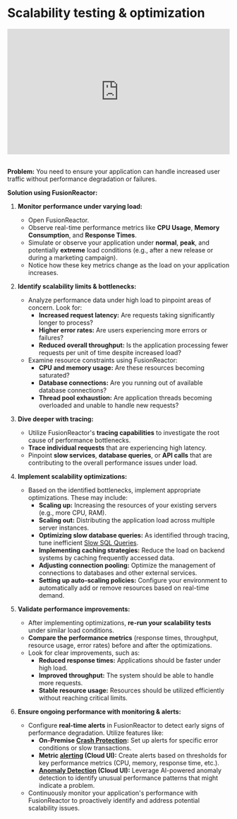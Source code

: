 
# Scalability testing & optimization


<div style="padding:56.25% 0 0 0;position:relative;"><iframe src="https://player.vimeo.com/video/1069933440?title=0&amp;byline=0&amp;portrait=0&amp;badge=0&amp;autopause=0&amp;player_id=0&amp;app_id=58479" frameborder="0" allow="autoplay; fullscreen; picture-in-picture; clipboard-write; encrypted-media" style="position:absolute;top:0;left:0;width:100%;height:100%;" title="Scalability Testing &amp; Optimization"></iframe></div><script src="https://player.vimeo.com/api/player.js"></script>

<br>

**Problem:** You need to ensure your application can handle increased user traffic without performance degradation or failures.

**Solution using FusionReactor:**

1.  **Monitor performance under varying load:**
    * Open FusionReactor.
    * Observe real-time performance metrics like **CPU Usage**, **Memory Consumption**, and **Response Times**.
    * Simulate or observe your application under **normal**, **peak**, and potentially **extreme** load conditions (e.g., after a new release or during a marketing campaign).
    * Notice how these key metrics change as the load on your application increases.

2.  **Identify scalability limits & bottlenecks:**
    * Analyze performance data under high load to pinpoint areas of concern. Look for:
        * **Increased request latency:** Are requests taking significantly longer to process?
        * **Higher error rates:** Are users experiencing more errors or failures?
        * **Reduced overall throughput:** Is the application processing fewer requests per unit of time despite increased load?
    * Examine resource constraints using FusionReactor:
        * **CPU and memory usage:** Are these resources becoming saturated?
        * **Database connections:** Are you running out of available database connections?
        * **Thread pool exhaustion:** Are application threads becoming overloaded and unable to handle new requests?

3.  **Dive deeper with tracing:**
    * Utilize FusionReactor's **tracing capabilities** to investigate the root cause of performance bottlenecks.
    * **Trace individual requests** that are experiencing high latency.
    * Pinpoint **slow services**, **database queries**, or **API calls** that are contributing to the overall performance issues under load.

4.  **Implement scalability optimizations:**
    * Based on the identified bottlenecks, implement appropriate optimizations. These may include:
        * **Scaling up:** Increasing the resources of your existing servers (e.g., more CPU, RAM).
        * **Scaling out:** Distributing the application load across multiple server instances.
        * **Optimizing slow database queries:** As identified through tracing, tune inefficient [Slow SQL Queries](/frdocs/Getting-started/Tutorials/resolve-slow-queries/).
        * **Implementing caching strategies:** Reduce the load on backend systems by caching frequently accessed data.
        * **Adjusting connection pooling:** Optimize the management of connections to databases and other external services.
        * **Setting up auto-scaling policies:** Configure your environment to automatically add or remove resources based on real-time demand.

5.  **Validate performance improvements:**
    * After implementing optimizations, **re-run your scalability tests** under similar load conditions.
    * **Compare the performance metrics** (response times, throughput, resource usage, error rates) before and after the optimizations.
    * Look for clear improvements, such as:
        * **Reduced response times:** Applications should be faster under high load.
        * **Improved throughput:** The system should be able to handle more requests.
        * **Stable resource usage:** Resources should be utilized efficiently without reaching critical limits.

6.  **Ensure ongoing performance with monitoring & alerts:**
    * Configure **real-time alerts** in FusionReactor to detect early signs of performance degradation. Utilize features like:
        * **On-Premise [Crash Protection](/frdocs/Data-insights/Features/Crash-protection/Crash-Protection/):** Set up alerts for specific error conditions or slow transactions.
        * **Metric [alerting](/frdocs/Data-insights/Features/alerting/) (Cloud UI):** Create alerts based on thresholds for key performance metrics (CPU, memory, response time, etc.).
        * **[Anomaly Detection](/frdocs/Data-insights/Features/Anomaly-Detection/ADuserguide/) (Cloud UI):** Leverage AI-powered anomaly detection to identify unusual performance patterns that might indicate a problem.
    * Continuously monitor your application's performance with FusionReactor to proactively identify and address potential scalability issues.

